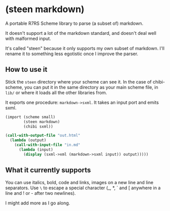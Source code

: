 (steen markdown)
================

A portable R7RS Scheme library to parse (a subset of) markdown.

It doesn't support a lot of the markdown standard, and doesn't deal well with malformed input.

It's called "steen" because it only supports my own subset of markdown. I'll rename it to something less egotistic once I improve the parser.

## How to use it

Stick the `steen` directory where your scheme can see it. In the case of chibi-scheme, you can put it in the same directory as your main scheme file, in `lib/` or where it loads all the other libraries from.

It exports one procedure: `markdown->sxml`. It takes an input port and emits sxml.

```Scheme
(import (scheme small)
        (steen markdown)
        (chibi sxml))

(call-with-output-file "out.html"
  (lambda (output)
    (call-with-input-file "in.md"
      (lambda (input)
        (display (sxml->xml (markdown->sxml input)) output)))))
```

## What it currently supports

You can use italics, bold, code and links, images on a new line and line separators. Use `\` to escape a special character (\_, \*, \` and \[ anywhere in a line and \! or \- after two newlines).

I might add more as I go along.
